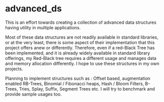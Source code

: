 advanced_ds
===========

This is an effort towards creating a collection of advanced data structures having utility in multiple applications.

Most of these data structures are not readily available in standard libraries, or at the very least, there is some aspect of their implementation that this project offers anew or differently. Therefore, even if a red-Black Tree has been implemented, and it is already widely available in standard library offerings, my Red-Black tree requires a different usage and manages data and memory allocation differently. I hope to use these structures in my own projects.

Planning to implement structures such as : Offset based, augmentation enabled RB-Trees, Binomial / Fibonacci heaps, Hash / Bloom Filters, B-Trees, Tries, Splay, Suffix, Segment Trees etc. I will try to benchmark and provide sample usages too.


